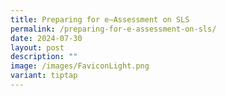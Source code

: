```yaml
---
title: Preparing for e–Assessment on SLS
permalink: /preparing-for-e-assessment-on-sls/
date: 2024-07-30
layout: post
description: ""
image: /images/FaviconLight.png
variant: tiptap
---
```

